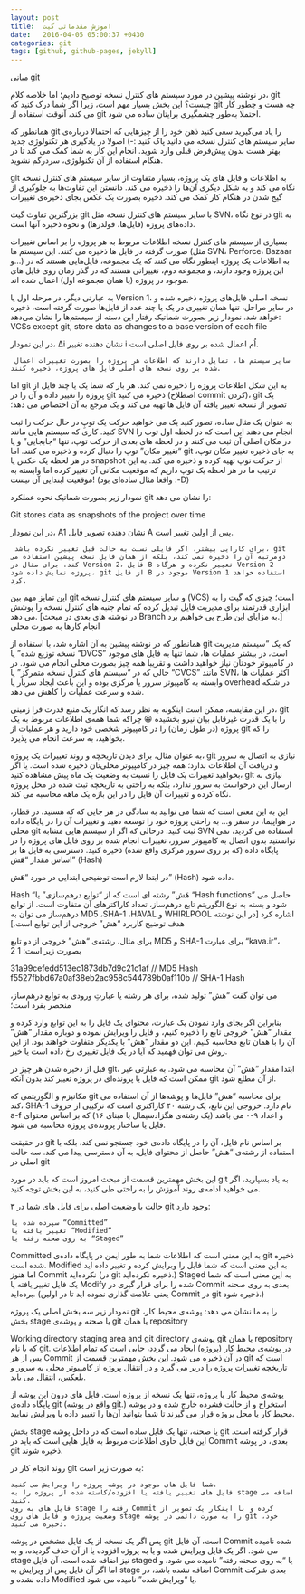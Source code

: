 ```yaml
---
layout: post
title:  اموزش مقدماتی گیت
date:   2016-04-05 05:00:37 +0430
categories: git
tags: [github, github-pages, jekyll]
---
```

مبانی git

در نوشته پیشین در مورد سیستم های کنترل نسخه توضیح دادیم؛ اما خلاصه کلام، git چیست؟
این بخش بسیار مهم است، زیرا اگر شما درک کنید که git چه هست و چطور کار می کند، آنوقت استفاده از git احتملا به‌طور چشمگیری برایتان ساده می شود.

همانطور که git را یاد می‌گیرید سعی کنید ذهن خود را از چیزهایی که احتمالا درباره‌ی سایر سیستم های کنترل نسخه می دانید پاک کنید :-)  اصولا در یادگیری هر تکنولوژی جدید بهتر هست بدون پیش‌فرض قبلی وارد شوید. انجام این کار به شما کمک می کند تا در هنگام استفاده از آن تکنولوژی، سردرگم نشوید.

git به اطلاعات و فایل های یک پروژه، بسیار متفاوت از سایر سیستم های کنترل نسخه نگاه می کند و به شکل دیگری آن‌ها را ذخیره می کند. دانستن این تفاوت‌ها به جلوگیری از گیج شدن در هنگام کار کمک می کند.
ذخیره بصورت یک عکس بجای ذخیره‌ی تغییرات

بزرگترین تفاوت گیت git با سایر سیستم های کنترل نسخه مثل SVN، در نوع نگاه git به داده‌های پروژه (فایل‌‌ها، فولدرها) و نحوه ذخیره آنها است.

بسیاری از سیستم های کنترل نسخه اطلاعات مربوط به هر پروژه را بر اساس تغییرات صورت گرفته در فایل ها ذخیره می کنند. این سیستم ها (مثل SVN، Perforce، Bazaar و…) به اطلاعات یک پروژه اینطور نگاه می کنند که یک مجموعه، فایل‌هایی هستند که در این پروژه وجود دارند، و مجموعه دوم، تغییراتی هستند که در گذر زمان روی فایل های موجود در پروژه (یا همان مجموعه اول) اعمال شده اند.

به عبارتی دیگر، در مرحله اول یا Version 1، نسخه اصلی فایل‌های پروژه ذخیره شده و در سایر مراحل، تنها همان تغییری در یک یا چند عدد از فایل‌ها صورت گرفته است، ذخیره خواهد شد. نمودار زیر بصورت شماتیک رفتار این دسته از سیستم‌ها را نشان می‌دهد:
VCSs except git, store data as changes to a base version of each file

در این نمودار، Δi نشان دهنده تغییر i اُم اعمال شده بر روی فایل اصلی است.

     سایر سیستم ها، تمایل دارند که اطلاعات هر پروژه را بصورت تغییرات اعمال شده بر روی نسخه های اصلی فایل های پروژه، ذخیره کنند.

اما git به این شکل اطلاعات پروژه را ذخیره نمی کند. هر بار که شما یک یا چند فایل از پروژه را تغییر داده و آن را در git ذخیره می کنید (اصطلاح commit کردن)، git یک تصویر از نسخه تغییر یافته آن فایل ها تهیه می کند و یک مرجع به آن اختصاص می دهد؛

به عنوان یک مثال ساده، تصور کنید یک می خواهید حرکت یک توپِ در حال حرکت را ثبت کنید. کاری که سیستم هایی مانند SVN انجام می دهند این است که در لحظه اول توپ را در مکان اصلی آن ثبت می کنند و در لحظه های بعدی از حرکت توپ، تنها “جابجایی” و یا “تغییر مکان” توپ را دنبال کرده و ذخیره می کنند. اما git به جای ذخیره تغییر مکان توپ، در هر لحظه یک عکس یا snapshot از حرکت توپ تهیه کرده و ذخیره می کند. به این ترتیب ما در هر لحظه یک توپ داریم که موقعیت مکانی آن تغییر کرده اما وابسته به موقعیت ابتدایی آن نیست! (واقعا مثال ساده‌ای بود :-D)

نمودار زیر بصورت شماتیک نحوه عملکرد git را نشان می دهد:

Git stores data as snapshots of the project over time

در این نمودار، A1 نشان دهنده تصویر فایل A پس از اولین تغییر است.

     برای کارایی بیشتر، اگر فایلی نسبت به حالت قبل تغییر نکرده باشد، git دومرتبه آن را ذخیره نمی کند، بلکه از همان فایل نسخه پیشین استفاده می کند. برای مثال در Version 2، فایل B تغییر نکرده و هرگاه Version 2 پروژه نمایش داده شود، git از فایل B موجود در Version 1 استفاده خواهد کرد.

این تمایز مهم بین git و سایر سیستم های کنترل نسخه (VCS) است؛ چیزی که گیت را به ابزاری قدرتمند برای مدیریت فایل تبدیل کرده که تمام جنبه های کنترل نسخه را پوشش می دهد. [در نوشته های بعدی در مبحث Branch به مزایای این طرح پی خواهیم برد.]
انجام کارها به صورت محلی

همانطور که در نوشته پیشین به آن اشاره شد، با استفاده از git که یک “سیستم مدیریت نسخه توزیع شده” یا “DVCS” است، در بیشتر عملیات ها، شما تنها به فایل های موجود در کامپیوتر خودتان نیاز خواهید داشت و تقریبا همه چیز بصورت محلی انجام می شود. در حالی که در “سیستم های کنترل نسخه متمرکز” یا “CVCS” مانند SVN، اکثر عملیات ها وابسته به کامپیوتر سرور یا مرکزی بوده و این باعث ایجاد سربار یا overhead در شبکه شده و سرعت عملیات را کاهش می دهد.

در این مقایسه، ممکن است اینگونه به نظر رسد که انگار یک منبع قدرت فرا زمینی، git را با یک قدرت غیرقابل بیان نیرو بخشیده 😀 چراکه شما همه‌ی اطلاعات مربوط به یک پروژه (در طول زمان) را در کامپیوتر شخصی خود دارید و هر عملیات از git را که بخواهید، به سرعت انجام می پذیرد.

به عنوان مثال، برای دیدن تاریخچه و روند تغییرات یک پروژه، git نیازی به اتصال به سرور و دریافت آن اطلاعات ندارد؛ همه چیز در کامپیوتر محلی‌تان ذخیره شده است. یا اگر بخواهید تغییرات یک فایل را نسبت به وضعیت یک ماه پیش مشاهده کنید، git نیازی به ارسال این درخواست به سرور ندارد، بلکه به راحتی به تاریخچه ثبت شده در محل پروژه نگاه کرده و تغییرات آن فایل را در این بازه یک ماهه محاسبه می کند.

این به این معنی است که شما می توانید به سادگی در هر جایی که که هستید، در قطار، در هواپیما، در سفر و… به راحتی پروژه خود را توسعه دهید و تغییرات آن را در پایگاه داده محلی git ثبت کنید. درحالی که اگر از سیستم هایی مشابه SVN استفاده می کردید، نمی توانستید بدون اتصال به کامپیوتر سرور، تغییرات انجام شده بر روی فایل های پروژه را در پایگاه داده (که بر روی سرور مرکزی واقع شده) ذخیره کنید.
دسترسی به فایل ها بر اساس مقدار “هَش” (Hash)

در ابتدا لازم است توضیحی ابتدایی در مورد “هَش” (Hash) داده شود.

Hash “هَش” رشته ای است که از “توابع درهم‌سازی” یا “Hash functions” حاصل می شود و بسته به نوع الگوریتم تابع درهم‌ساز، تعداد کاراکترهای آن متفاوت است. از توابع درهم‌ساز می توان به MD5 ،SHA-1 ،HAVAL و WHIRLPOOL اشاره کرد [در این نوشته هدف توضیح کاربرد “هش” خروجی از این توابع است.]

برای مثال، رشته‌ی “هش” خروجی از دو تابع MD5 و SHA-1 برای عبارت “kava.ir”، بصورت زیر است:
1
2
	
31a99cefedd513ec1873db7d9c21c1af			// MD5 Hash
f5527fbbd67a0af38eb2ac958c544789b0af110b	// SHA-1 Hash

می توان گفت “هش” تولید شده، برای هر رشته‌ یا عبارتِ ورودی به توابع درهم‌ساز، منحصر بفرد است؛

بنابراین اگر بجای وارد نمودن یک عبارت، محتوای یک فایل را به این توابع وارد کرده و مقدار “هش” خروجی تابع را ذخیره کنیم، و فایل را ویرایش نموده و دوباره مقدار “هش” آن را با همان تابع محاسبه کنیم، این دو مقدار “هش” با یکدیگر متفاوت خواهند بود. از این روش می توان فهمید که آیا در یک فایل تغییری رخ داده است یا خیر.

قبل از ذخیره شدن هر چیز در git، ابتدا مقدار “هش” آن محاسبه می شود. به عبارتی غیر ممکن است که فایل یا پرونده‌ای در پروژه تغییر کند بدون آنکه git از آن مطلع شود.

مکانیزم و الگوریتمی که git برای محاسبه “هش” فایل‌ها و پوشه‌ها از آن استفاده می کند، SHA-1 نام دارد. خروجی این تابع، یک رشته ۴۰ کاراکتری است که ترکیبی از حروف a-f و اعداد ۹-۰ می باشد (یک رشته‌ی هگزادسیمال یا مبنای ۱۶) که بر اساس محتوای فایل یا ساختار پرونده‌ی پروژه محاسبه می شود.

در حقیقت git بر اساس نام فایل‌، آن را در پایگاه داده‌ی خود جستجو نمی کند، بلکه با استفاده از رشته‌ی “هش” حاصل از محتوای فایل، به آن دسترسی پیدا می کند.
سه حالت اصلی در git

این بخش مهمترین قسمت از مبحث امروز است که باید در مورد git به یاد بسپارید، اگر می خواهید ادامه‌ی روند آموزش را به راحتی طی کنید، به این بخش توجه کنید.

۳ حالت یا وضعیت اصلی برای فایل های شما در git وجود دارد:

    سپرده شده یا “Committed”
    تغییر یافته یا “Modified”
    به روی صحنه رفته یا “Staged”

Committed به این معنی است که اطلاعات شما به طور ایمن در پایگاه داده‌ی git ذخیره شده است.
Modified به این معنی است که شما فایل را وبرایش کرده و تغییر داده اید اما هنوز Commit نکرده‌اید (در git ذخیره نکرده‌اید.)
Staged به این معنی است که شما یک فایل تغییر یافته یا Modify شده را برای قرار گیری در Commit بعدی به روی صحنه برده‌اید. (یعنی علامت گذاری نموده اید تا در اولین Commit در git ذخیره شود.)

نمودار زیر سه بخش اصلی یک پروژه git را به ما نشان می دهد: پوشه‌ی محیط کار، بخش stage یا صحنه و پوشه‌ی git یا همان repository

Working directory staging area and git directory
پوشه‌ی git یا همان repository که با نام git. در پوشه‌ی محیط کار (پروژه) ایجاد می گردد، جایی است که تمام اطلاعات پس از هر Commit در آن ذخیره می شود. این بخش مهمترین قسمت از git است که تاریخچه تغییرات پروژه را دربر می گیرد و در انتقال پروژه از کامپیوتر محلی به سرور و بلعکس، انتقال می یابد.

پوشه‌ی محیط کار یا پروژه، تنها یک نسخه از پروژه است. فایل های درون این پوشه از پایگاه داده‌ی git (واقع در پوشه git.) استخراج و از حالت فشرده خارج شده و در پوشه محیط کار یا محل پروژه قرار می گیرند تا شما بتوانید آن‌ها را تغییر داده یا ویرایش نمایید.

بخش stage یا صحنه، تنها یک فایل ساده است که در داخل پوشه git قرار گرفته است. این فایل حاوی اطلاعات مربوط به فایل هایی است که باید در Commit بعدی، در پوشه git ذخیره شوند.

روند انجام کار در git به صورت زیر است:

    شما فایل های موجود در پوشه پروژه را ویرایش می کنید.
    فایل های تغییر یافته یا افزوده/کاسته شده از پروژه را به stage اضافه می کنید.
    فایل های به روی stage رفته را Commit کرده و با اینکار یک تصویر از وضعیت پروژه و فایل های روی stage را به صورت دائمی در پوشه git خود، ذخیره می کنید.

پس اگر یک نسخه از یک فایل مشخص در پوشه‌ git است، آن فایل Commit شده نامیده می شود.
اگر یک فایل ویرایش شده و یا به پروژه افزوده یا از آن حذف گردیده، و به stage نیز اضافه شده است، آن فایل staged یا “به روی صحنه رفته” نامیده می شود.
و اما اگر آن فایل پس از ویرایش به stage اضافه نشده باشد، در Commit بعدی شرکت داده نشده و Modified یا “ویرایش شده” نامیده می شود.